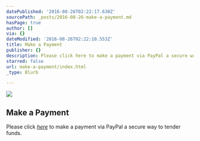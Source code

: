 ```yaml
---
datePublished: '2016-08-26T02:22:17.630Z'
sourcePath: _posts/2016-08-26-make-a-payment.md
hasPage: true
author: []
via: {}
dateModified: '2016-08-26T02:22:10.553Z'
title: Make a Payment
publisher: {}
description: Please click here to make a payment via PayPal a secure way to tender funds.
starred: false
url: make-a-payment/index.html
_type: Blurb

---
```

![](https://the-grid-user-content.s3-us-west-2.amazonaws.com/3ce7e477-7b26-4a85-9fcf-b79b57df4169.gif)

## Make a Payment

Please click _[here][0]_ to make a payment via PayPal a secure way to tender funds.

[0]: https://www.paypal.com/us/cgi-bin/webscr?cmd=_flow&SESSION=M946pWS0rPWFL0d971VC7LLHZu_FuK5ZLXbddZt-dWPcYUIGtj5JrMe-5j8&dispatch=50a222a57771920b6a3d7b606239e4d529b525e0b7e69bf0224adecfb0124e9b61f737ba21b0819854c9344d44ba73d0e985f103871e284d "PayPal"